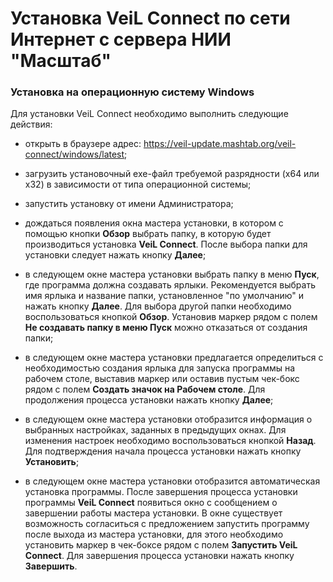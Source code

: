 # Установка VeiL Connect по сети Интернет с сервера НИИ "Масштаб"

### Установка  на операционную систему Windows

Для установки VeiL Connect необходимо выполнить следующие действия:

- открыть в браузере адрес: https://veil-update.mashtab.org/veil-connect/windows/latest;
  
- загрузить установочный exe-файл требуемой разрядности (x64 или x32) в зависимости от типа операционной системы;
  
- запустить установку от имени Администратора;
  
- дождаться появления окна мастера установки, в котором с помощью кнопки **Обзор** 
выбрать папку, в которую будет производиться установка **VeiL Connect**. После выбора папки 
для установки следует нажать кнопку **Далее**;

- в следующем окне мастера установки выбрать папку в меню **Пуск**, где программа должна создавать ярлыки. 
Рекомендуется выбрать имя ярлыка и название папки, установленное "по умолчанию" и нажать кнопку **Далее**.
Для выбора другой папки необходимо воспользоваться кнопкой **Обзор**. Установив маркер рядом 
с полем **Не создавать папку в меню Пуск** можно отказаться от создания папки;

- в следующем окне мастера установки предлагается определиться с необходимостью создания ярлыка для запуска 
программы на рабочем столе, выставив маркер или оставив пустым чек-бокс 
рядом с полем **Создать значок на Рабочем столе**. Для продолжения процесса установки нажать кнопку **Далее**;

- в следующем окне мастера установки отобразится информация о выбранных настройках, заданных в предыдущих окнах. 
Для изменения настроек необходимо воспользоваться кнопкой **Назад**. Для 
подтверждения начала процесса установки нажать кнопку **Установить**;

- в следующем окне мастера установки отобразится автоматическая установка программы. После завершения процесса установки программы **VeiL Connect** появиться окно с сообщением о завершении работы мастера установки. 
В окне существует возможность согласиться с предложением запустить программу после выхода 
из мастера установки, для этого необходимо установить маркер в чек-боксе рядом с полем **Запустить VeiL Connect**. 
Для завершения процесса установки нажать кнопку **Завершить**.